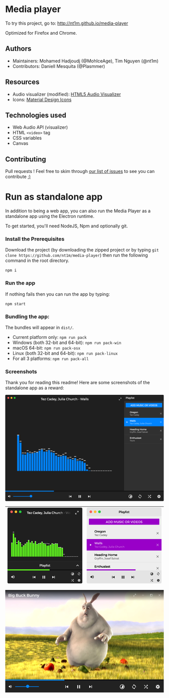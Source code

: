# Media player

To try this project, go to: http://nt1m.github.io/media-player

Optimized for Firefox and Chrome.

## Authors
- Maintainers: Mohamed Hadjoudj (@MohIceAge), Tim Nguyen (@nt1m)
- Contributors: Daniell Mesquita (@Plasmmer)

## Resources
- Audio visualizer (modified): [HTML5 Audio Visualizer](https://github.com/Wayou/HTML5_Audio_Visualizer)
- Icons: [Material Design Icons](https://github.com/google/material-design-icons)

## Technologies used
- Web Audio API (visualizer)
- HTML `<video>` tag
- CSS variables
- Canvas

## Contributing
Pull requests ! Feel free to skim through [our list of issues](https://github.com/nt1m/media-player/issues) to see you can contribute [:)](http://i.imgur.com/Bq7Gq5W.png?raw=true ":)")

# Run as standalone app
In addition to being a web app, you can also run the Media Player as a standalone app using the Electron runtime.

To get started, you'll need NodeJS, Npm and optionally git.

### Install the Prerequisites
Download the project (by downloading the zipped project or by typing `git clone https://github.com/nt1m/media-player`)
then run the following command in the root directory.
```
npm i
```

### Run the app

If nothing fails then you can run the app by typing:
```
npm start
```

### Bundling the app:

The bundles will appear in `dist/`.

* Current platform only: `npm run pack`
* Windows (both 32-bit and 64-bit): `npm run pack-win`
* macOS 64-bit: `npm run pack-osx`
* Linux (both 32-bit and 64-bit): `npm run pack-linux`
* For all 3 platforms: `npm run pack-all`

### Screenshots

Thank you for reading this readme! Here are some screenshots of the standalone app as a reward:

<img src="screenshots/audio-default-mac.png"/>

![](screenshots/audio-compact-mac.png)               | ![](screenshots/audio-compact-light-playlist-mac.png)
:---------------------------------------------------:|:-----------------------------------------------------:

<p align="center"><img src="screenshots/video-windows.png"/></p>

